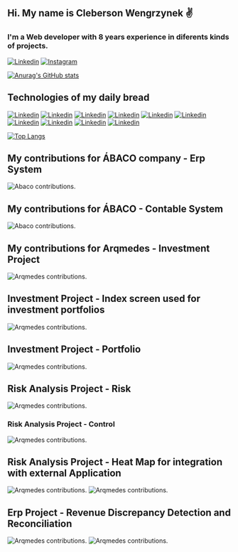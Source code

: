 ## Hi. My name is Cleberson Wengrzynek  ✌️
### I'm a Web developer with 8 years experience in diferents kinds of projects.

[![Linkedin](https://img.shields.io/badge/LinkedIn-0077B5?style=for-the-badge&logo=linkedin&logoColor=white)](https://www.linkedin.com/in/cleberson-wengrzynek)
[![Instagram](https://img.shields.io/badge/Instagram-E4405F?style=for-the-badge&logo=instagram&logoColor=white)](https://www.instagram.com/cleber_weng)

[![Anurag's GitHub stats](https://github-readme-stats.vercel.app/api?username=clebersonweng)](https://github.com/Clebersonweng/github-readme-stats)

## Technologies of my daily bread 

[![Linkedin](https://img.shields.io/badge/HTML5-E34F26?style=for-the-badge&logo=html5&logoColor=white)](https://www.linkedin.com/in/cleberson-wengrzynek)
[![Linkedin](https://img.shields.io/badge/CSS3-1572B6?style=for-the-badge&logo=css3&logoColor=white)](https://www.linkedin.com/in/cleberson-wengrzynek)
[![Linkedin](https://img.shields.io/badge/JavaScript-F7DF1E?style=for-the-badge&logo=javascript&logoColor=black)](https://www.linkedin.com/in/cleberson-wengrzynek)
[![Linkedin](https://img.shields.io/badge/PHP-777BB4?style=for-the-badge&logo=php&logoColor=white)](https://www.linkedin.com/in/cleberson-wengrzynek)
[![Linkedin](https://img.shields.io/badge/Bootstrap-563D7C?style=for-the-badge&logo=bootstrap&logoColor=white)](https://www.linkedin.com/in/cleberson-wengrzynek)
[![Linkedin](https://img.shields.io/badge/jQuery-0769AD?style=for-the-badge&logo=jquery&logoColor=white)](https://www.linkedin.com/in/cleberson-wengrzynek)
[![Linkedin](https://img.shields.io/badge/PostgreSQL-316192?style=for-the-badge&logo=postgresql&logoColor=white)](https://www.linkedin.com/in/cleberson-wengrzynek)
[![Linkedin](https://img.shields.io/badge/MySQL-4479A1?style=for-the-badge&logo=mysql&logoColor=white)](https://www.linkedin.com/in/cleberson-wengrzynek)
[![Linkedin](https://img.shields.io/badge/Laravel-v10-FF2D20?style=for-the-badge&logo=laravel&logoColor=white)](https://www.linkedin.com/in/cleberson-wengrzynek) 
[![Linkedin](https://img.shields.io/badge/-ReactJs-61DAFB?logo=react&logoColor=white&style=for-the-badge)](https://www.linkedin.com/in/cleberson-wengrzynek) 


[![Top Langs](https://github-readme-stats.vercel.app/api/top-langs/?username=clebersonweng&layout=donut-vertical)](https://github.com/anuraghazra/github-readme-stats)

## My contributions for ÁBACO company - Erp System
![Abaco contributions.](https://res.cloudinary.com/djcrtyyvf/image/upload/v1689076054/abaco/jiro1hzcegct2wba2btk.jpg)

## My contributions for ÁBACO - Contable System
![Abaco contributions.](https://res.cloudinary.com/djcrtyyvf/image/upload/v1689076054/abaco/yxqozs8jbjqjkwfgivgc.jpg)

## My contributions for Arqmedes - Investment Project
![Arqmedes contributions.](https://res.cloudinary.com/dflwfl1j3/image/upload/v1743073957/Captura_de_Tela_2025-03-27_a%CC%80s_07.58.05_ia7rbc.png)
## Investment Project - Index screen used for investment portfolios
![Arqmedes contributions.](https://res.cloudinary.com/dflwfl1j3/image/upload/v1743074444/tela_de_indices_vzgw3l.png)
## Investment Project - Portfolio
![Arqmedes contributions.](https://res.cloudinary.com/dflwfl1j3/image/upload/v1743075026/Captura_de_Tela_2025-03-27_a%CC%80s_08.24.10_ucfx10.png)
## Risk Analysis Project -  Risk
 ![Arqmedes contributions.](https://res.cloudinary.com/dflwfl1j3/image/upload/v1743078986/tela_de_riscos_hlwjpr.png)
 ### Risk Analysis Project - Control
 ![Arqmedes contributions.](https://res.cloudinary.com/dflwfl1j3/image/upload/v1743079198/tela_controle_riscos_oygcqh.png)
## Risk Analysis Project - Heat Map for integration with external Application
![Arqmedes contributions.](https://res.cloudinary.com/dflwfl1j3/image/upload/v1743079648/Captura_de_Tela_2025-03-27_a%CC%80s_09.46.28_zzfryn.png)
![Arqmedes contributions.](https://res.cloudinary.com/dflwfl1j3/image/upload/v1743079648/Captura_de_Tela_2025-03-27_a%CC%80s_09.47.00_knyya6.png)

## Erp Project - Revenue Discrepancy Detection and Reconciliation
![Arqmedes contributions.](https://res.cloudinary.com/dflwfl1j3/image/upload/v1743260923/tela_arrecadacao_1_drill_c3q5nq.png)
![Arqmedes contributions.](https://res.cloudinary.com/dflwfl1j3/image/upload/v1743258829/Captura_de_Tela_2025-03-29_a%CC%80s_11.32.12_fpvx76.png)
>
